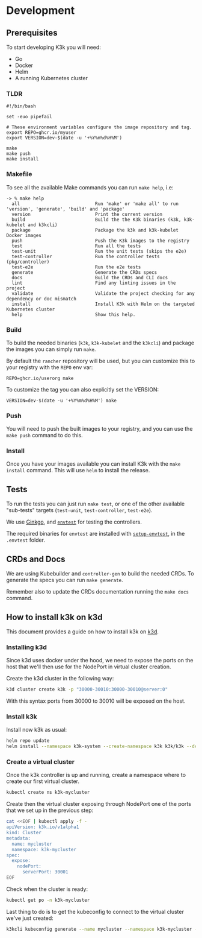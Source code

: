 # Development


## Prerequisites

To start developing K3k you will need:

- Go
- Docker
- Helm
- A running Kubernetes cluster


### TLDR

```shell
#!/bin/bash

set -euo pipefail

# These environment variables configure the image repository and tag.
export REPO=ghcr.io/myuser
export VERSION=dev-$(date -u '+%Y%m%d%H%M')

make
make push
make install
```

### Makefile

To see all the available Make commands you can run `make help`, i.e:

```
-> % make help
  all                            Run 'make' or 'make all' to run 'version', 'generate', 'build' and 'package'
  version                        Print the current version
  build                          Build the the K3k binaries (k3k, k3k-kubelet and k3kcli)
  package                        Package the k3k and k3k-kubelet Docker images
  push                           Push the K3k images to the registry
  test                           Run all the tests
  test-unit                      Run the unit tests (skips the e2e)
  test-controller                Run the controller tests (pkg/controller)
  test-e2e                       Run the e2e tests
  generate                       Generate the CRDs specs
  docs                           Build the CRDs and CLI docs
  lint                           Find any linting issues in the project
  validate                       Validate the project checking for any dependency or doc mismatch
  install                        Install K3k with Helm on the targeted Kubernetes cluster
  help                           Show this help.
```

### Build

To build the needed binaries (`k3k`, `k3k-kubelet` and the `k3kcli`) and package the images you can simply run `make`.

By default the `rancher` repository will be used, but you can customize this to your registry with the `REPO` env var:

```
REPO=ghcr.io/userorg make
```

To customize the tag you can also explicitly set the VERSION:

```
VERSION=dev-$(date -u '+%Y%m%d%H%M') make
```


### Push

You will need to push the built images to your registry, and you can use the `make push` command to do this.


### Install

Once you have your images available you can install K3k with the `make install` command. This will use `helm` to install the release.


## Tests

To run the tests you can just run `make test`, or one of the other available "sub-tests" targets (`test-unit`, `test-controller`, `test-e2e`).

We use [Ginkgo](https://onsi.github.io/ginkgo/), and [`envtest`](https://book.kubebuilder.io/reference/envtest) for testing the controllers.

The required binaries for `envtest` are installed with [`setup-envtest`](https://pkg.go.dev/sigs.k8s.io/controller-runtime/tools/setup-envtest), in the `.envtest` folder.


## CRDs and Docs

We are using Kubebuilder and `controller-gen` to build the needed CRDs. To generate the specs you can run `make generate`.

Remember also to update the CRDs documentation running the `make docs` command.

## How to install k3k on k3d

This document provides a guide on how to install k3k on [k3d](https://k3d.io).

### Installing k3d

Since k3d uses docker under the hood, we need to expose the ports on the host that we'll then use for the NodePort in virtual cluster creation.

Create the k3d cluster in the following way:

```bash
k3d cluster create k3k -p "30000-30010:30000-30010@server:0"
```

With this syntax ports from 30000 to 30010 will be exposed on the host.

### Install k3k

Install now k3k as usual:

```bash
helm repo update
helm install --namespace k3k-system --create-namespace k3k k3k/k3k --devel
```

### Create a virtual cluster

Once the k3k controller is up and running, create a namespace where to create our first virtual cluster.

```bash
kubectl create ns k3k-mycluster
```

Create then the virtual cluster exposing through NodePort one of the ports that we set up in the previous step:

```bash
cat <<EOF | kubectl apply -f -
apiVersion: k3k.io/v1alpha1
kind: Cluster
metadata:
  name: mycluster
  namespace: k3k-mycluster
spec:    
  expose:
    nodePort:
      serverPort: 30001
EOF
```

Check when the cluster is ready:

```bash
kubectl get po -n k3k-mycluster
```

Last thing to do is to get the kubeconfig to connect to the virtual cluster we've just created:

```bash
k3kcli kubeconfig generate --name mycluster --namespace k3k-mycluster --kubeconfig-server localhost:30001
```
